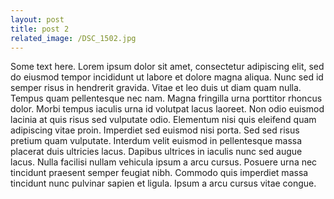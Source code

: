 ```yaml
---
layout: post
title: post 2
related_image: /DSC_1502.jpg
---
```


Some text here. Lorem ipsum dolor sit amet, consectetur adipiscing elit, sed do eiusmod tempor incididunt ut labore et dolore magna aliqua. Nunc sed id semper risus in hendrerit gravida. Vitae et leo duis ut diam quam nulla. Tempus quam pellentesque nec nam. Magna fringilla urna porttitor rhoncus dolor. Morbi tempus iaculis urna id volutpat lacus laoreet. Non odio euismod lacinia at quis risus sed vulputate odio. Elementum nisi quis eleifend quam adipiscing vitae proin. Imperdiet sed euismod nisi porta. Sed sed risus pretium quam vulputate. Interdum velit euismod in pellentesque massa placerat duis ultricies lacus. Dapibus ultrices in iaculis nunc sed augue lacus. Nulla facilisi nullam vehicula ipsum a arcu cursus. Posuere urna nec tincidunt praesent semper feugiat nibh. Commodo quis imperdiet massa tincidunt nunc pulvinar sapien et ligula. Ipsum a arcu cursus vitae congue.
